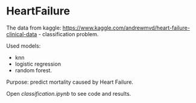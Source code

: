 # HeartFailure
The data from kaggle: https://www.kaggle.com/andrewmvd/heart-failure-clinical-data - classification problem.

Used models: 
- knn 
- logistic regression
- random forest.

Purpose: predict mortality caused by Heart Failure.

Open *classification.ipynb* to see code and results.
